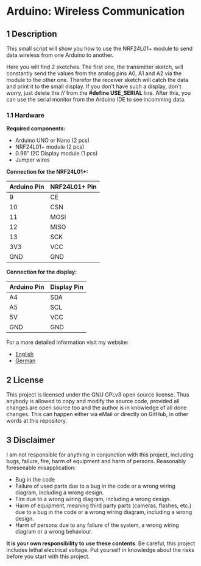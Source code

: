 # Arduino: Wireless Communication

## 1 Description

This small script will show you how to use the NRF24L01+ module to send data wireless from one Arduino to another.

Here you will find 2 sketches. The first one, the transmitter sketch, will constantly send the values from the analog pins A0, A1 and A2 via the module to the other one.
Therefor the receiver sketch will catch the data and print it to the small display.
If you don't have such a display, don't worry, just delete the // from the **#define USE_SERIAL** line.
After this, you can use the serial monitor from the Arduino IDE to see incomming data.

### 1.1 Hardware

**Required components:**
- Arduino UNO or Nano (2 pcs)
- NRF24L01+ module (2 pcs)
- 0.96" I2C Display module (1 pcs)
- Jumper wires

**Connection for the NRF24L01+:**

Arduino Pin | NRF24L01+ Pin
------------|--------------
9			| CE
10			| CSN
11			| MOSI
12			| MISO
13			| SCK
3V3			| VCC
GND			| GND

**Connection for the display:**

Arduino Pin | Display Pin
------------|------------
A4			| SDA
A5			| SCL
5V			| VCC
GND			| GND

For a more detailed information visit my website:

- [English](http://deloarts.com/en/scripts/arduino/wireless-communication)
- [German](http://deloarts.com/de/scripts/arduino/wireless-communication)

## 2 License

This project is licensed under the GNU GPLv3 open source license. Thus anybody is allowed to copy and modify the source code, provided all changes are open source too and the author is in knowledge of all done changes. This can happen either via eMail or directly on GitHub, in other words at this repository.

## 3 Disclaimer

I am not responsible for anything in conjunction with this project, including bugs, failure, fire, harm of equipment and harm of persons. Reasonably foreseeable misapplication:

- Bug in the code
- Failure of used parts due to a bug in the code or a wrong wiring diagram, including a wrong design.
- Fire due to a wrong wiring diagram, including a wrong design.
- Harm of equipment, meaning third party parts (cameras, flashes, etc.) due to a bug in the code or a wrong wiring diagram, including a wrong design.
- Harm of persons due to any failure of the system, a wrong wiring diagram or a wrong behaviour.

**It is your own responsibility to use these contents**. Be careful, this project includes lethal electrical voltage. Put yourself in knowledge about the risks before you start with this project.

